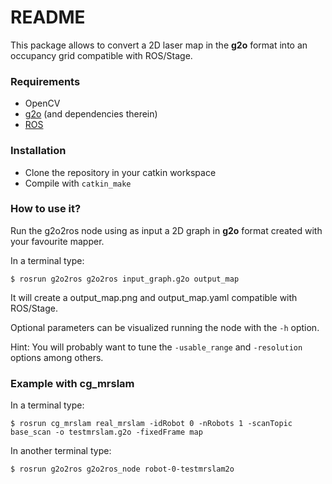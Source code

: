 # README #

This package allows to convert a 2D laser map in the **g2o** format into an occupancy grid compatible with ROS/Stage.

### Requirements ###

* OpenCV
* [g2o](https://github.com/RainerKuemmerle/g2o) (and dependencies therein)
* [ROS](http://www.ros.org/)

### Installation ###

* Clone the repository in your catkin workspace
* Compile with ``catkin_make``

### How to use it? ###

Run the g2o2ros node using as input a 2D graph in **g2o** format created with your favourite mapper.

In a terminal type:

``$ rosrun g2o2ros g2o2ros input_graph.g2o output_map``

It will create a output_map.png and output_map.yaml compatible with ROS/Stage.

Optional parameters can be visualized running the node with the ``-h`` option.

Hint: You will probably want to tune the ``-usable_range`` and ``-resolution`` options among others.



### Example with cg_mrslam ###

In a terminal type:

``$ rosrun cg_mrslam real_mrslam -idRobot 0 -nRobots 1 -scanTopic base_scan -o testmrslam.g2o -fixedFrame map``

In another terminal type:

``$ rosrun g2o2ros g2o2ros_node robot-0-testmrslam2o ``

